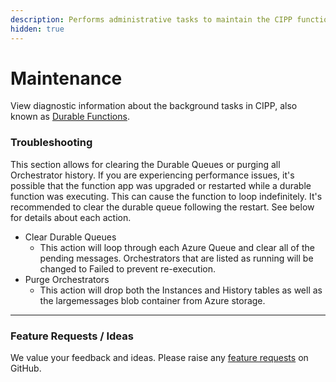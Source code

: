 ```yaml
---
description: Performs administrative tasks to maintain the CIPP function app.
hidden: true
---
```


# Maintenance

View diagnostic information about the background tasks in CIPP, also known as [Durable Functions](https://learn.microsoft.com/en-us/azure/azure-functions/durable/durable-functions-overview).

### Troubleshooting

This section allows for clearing the Durable Queues or purging all Orchestrator history. If you are experiencing performance issues, it's possible that the function app was upgraded or restarted while a durable function was executing. This can cause the function to loop indefinitely. It's recommended to clear the durable queue following the restart. See below for details about each action.

* Clear Durable Queues
  * This action will loop through each Azure Queue and clear all of the pending messages. Orchestrators that are listed as running will be changed to Failed to prevent re-execution.
* Purge Orchestrators
  * This action will drop both the Instances and History tables as well as the largemessages blob container from Azure storage.

***

### Feature Requests / Ideas

We value your feedback and ideas. Please raise any [feature requests](https://github.com/KelvinTegelaar/CIPP/issues/new?assignees=\&labels=enhancement%2Cno-priority\&projects=\&template=feature.yml\&title=%5BFeature+Request%5D%3A+) on GitHub.
